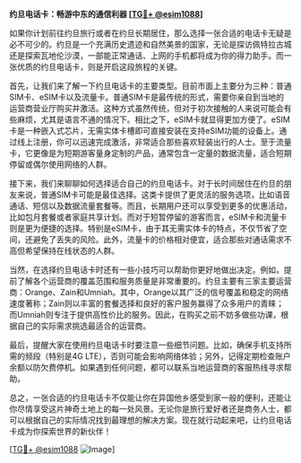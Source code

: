 **约旦电话卡：畅游中东的通信利器 [[TG💪+ @esim1088](https://t.me/s/esim1088)]**

如果你计划前往约旦旅行或者在约旦长期居住，那么选择一张合适的电话卡无疑是必不可少的。约旦是一个充满历史遗迹和自然美景的国家，无论是探访佩特拉古城还是探索瓦地伦沙漠，一部能正常通话、上网的手机都将成为你的得力助手。而一张优质的约旦电话卡，则是开启这段旅程的关键。

首先，让我们来了解一下约旦电话卡的主要类型。目前市面上主要分为三种：普通SIM卡、eSIM卡以及流量卡。普通SIM卡是最传统的形式，需要你亲自到当地的运营商营业厅购买并激活。这种方式虽然传统，但对于初次接触的人来说可能会有些麻烦，尤其是语言不通的情况下。相比之下，eSIM卡就显得更加方便了。eSIM卡是一种嵌入式芯片，无需实体卡槽即可直接安装在支持eSIM功能的设备上。通过线上注册，你可以迅速完成激活，非常适合那些喜欢轻装出行的人士。至于流量卡，它更像是为短期游客量身定制的产品，通常包含一定量的数据流量，适合短期停留或偶尔使用网络的人群。

接下来，我们来聊聊如何选择适合自己的约旦电话卡。对于长时间居住在约旦的朋友来说，普通SIM卡可能是最佳选择。这类卡提供了更灵活的服务选项，比如语音通话、短信以及数据流量套餐等。而且，长期用户还可以享受到更多的优惠活动，比如包月套餐或者家庭共享计划。而对于短暂停留的游客而言，eSIM卡和流量卡则是更为便捷的选择。特别是eSIM卡，由于其无需实体卡的特点，不仅节省了空间，还避免了丢失的风险。此外，流量卡的价格相对便宜，适合那些对通话需求不高但希望保持在线状态的人群。

当然，在选择约旦电话卡时还有一些小技巧可以帮助你更好地做出决定。例如，提前了解各个运营商的覆盖范围和服务质量是非常重要的。约旦主要有三家主要运营商：Orange、Zain和Umniah。其中，Orange以其广泛的信号覆盖和稳定的网络速度著称；Zain则以丰富的套餐选择和良好的客户服务赢得了众多用户的青睐；而Umniah则专注于提供高性价比的服务。因此，在购买之前不妨多做些功课，根据自己的实际需求挑选最适合的运营商。

最后，提醒大家在使用约旦电话卡时要注意一些细节问题。比如，确保手机支持所需的频段（特别是4G LTE），否则可能会影响网络体验；另外，记得定期检查账户余额以防欠费停机。如果遇到任何问题，都可以联系当地运营商的客服热线寻求帮助。

总之，一张合适的约旦电话卡不仅能让你在异国他乡感受到家一般的便利，还能让你尽情享受这片神奇土地上的每一处风景。无论你是旅行爱好者还是商务人士，都可以根据自己的实际情况找到最理想的解决方案。现在就行动起来吧，让约旦电话卡成为你探索世界的新伙伴！

[[TG💪+ @esim1088](https://t.me/s/esim1088) ![Image](https://i.postimg.cc/4NQfJmqS/Snipaste-2025-05-13-00-14-12.png)]